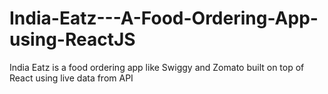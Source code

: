 # India-Eatz---A-Food-Ordering-App-using-ReactJS
India Eatz is a food ordering app like Swiggy and Zomato built on top of React using live data from API
